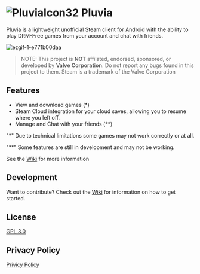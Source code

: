 # ![PluviaIcon32](https://github.com/user-attachments/assets/4b872272-9391-488f-afe3-a4ac898d32ac) Pluvia

Pluvia is a lightweight unofficial Steam client for Android with the ability to play DRM-Free games from your account and chat with friends.

![ezgif-1-e771b00daa](https://github.com/user-attachments/assets/e57b9f41-0222-4500-8a0d-4dd00f999a48)

> NOTE: This project is **NOT** affilated, endorsed, sponsored, or developed by __Valve Corporation__. Do not report any bugs found in this project to them. 
> Steam is a trademark of the Valve Corporation

## Features
- View and download games (*)
- Steam Cloud integration for your cloud saves, allowing you to resume where you left off. 
- Manage and Chat with your friends (**)


"*" Due to technical limitations some games may not work correctly or at all.

"**" Some features are still in development and may not be working. 

See the [Wiki](https://github.com/oxters168/Pluvia/wiki) for more information

## Development
Want to contribute? Check out the [Wiki](https://github.com/oxters168/Pluvia/wiki) for information on how to get started. 

## License
[GPL 3.0](https://github.com/oxters168/Pluvia/blob/master/LICENSE)

## Privacy Policy
[Privicy Policy](https://github.com/oxters168/Pluvia/blob/master/PrivacyPolicy/README.md)
